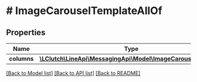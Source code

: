 # # ImageCarouselTemplateAllOf

## Properties

Name | Type | Description | Notes
------------ | ------------- | ------------- | -------------
**columns** | [**\LClutch\LineApi\MessagingApi\Model\ImageCarouselColumn[]**](ImageCarouselColumn.md) |  | [optional]

[[Back to Model list]](../../README.md#models) [[Back to API list]](../../README.md#endpoints) [[Back to README]](../../README.md)
